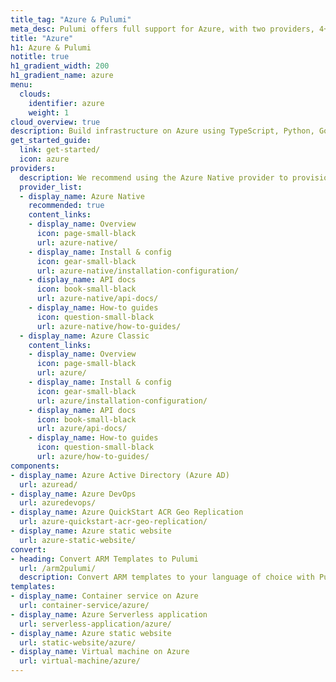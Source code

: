 ```yaml
---
title_tag: "Azure & Pulumi"
meta_desc: Pulumi offers full support for Azure, with two providers, 4+ components, and several templates.
title: "Azure"
h1: Azure & Pulumi
notitle: true
h1_gradient_width: 200
h1_gradient_name: azure
menu:
  clouds:
    identifier: azure
    weight: 1
cloud_overview: true
description: Build infrastructure on Azure using TypeScript, Python, Go, C#, Java or YAML. The Azure Native provider is always up-to-date and covers 100% of the resources in Azure Resource Manager (ARM).
get_started_guide:
  link: get-started/
  icon: azure
providers:
  description: We recommend using the Azure Native provider to provision Azure infrastructure. Azure Classic has fewer resources and resource options and receives new features more slowly.
  provider_list:
  - display_name: Azure Native
    recommended: true
    content_links: 
    - display_name: Overview
      icon: page-small-black
      url: azure-native/
    - display_name: Install & config
      icon: gear-small-black
      url: azure-native/installation-configuration/
    - display_name: API docs
      icon: book-small-black
      url: azure-native/api-docs/
    - display_name: How-to guides
      icon: question-small-black
      url: azure-native/how-to-guides/
  - display_name: Azure Classic
    content_links:
    - display_name: Overview
      icon: page-small-black
      url: azure/
    - display_name: Install & config
      icon: gear-small-black
      url: azure/installation-configuration/
    - display_name: API docs
      icon: book-small-black
      url: azure/api-docs/
    - display_name: How-to guides
      icon: question-small-black
      url: azure/how-to-guides/
components:
- display_name: Azure Active Directory (Azure AD)
  url: azuread/
- display_name: Azure DevOps
  url: azuredevops/
- display_name: Azure QuickStart ACR Geo Replication
  url: azure-quickstart-acr-geo-replication/
- display_name: Azure static website
  url: azure-static-website/
convert:
- heading: Convert ARM Templates to Pulumi
  url: /arm2pulumi/
  description: Convert ARM templates to your language of choice with Pulumi's conversion tool.
templates:
- display_name: Container service on Azure
  url: container-service/azure/
- display_name: Azure Serverless application
  url: serverless-application/azure/
- display_name: Azure static website
  url: static-website/azure/
- display_name: Virtual machine on Azure
  url: virtual-machine/azure/
---
```

